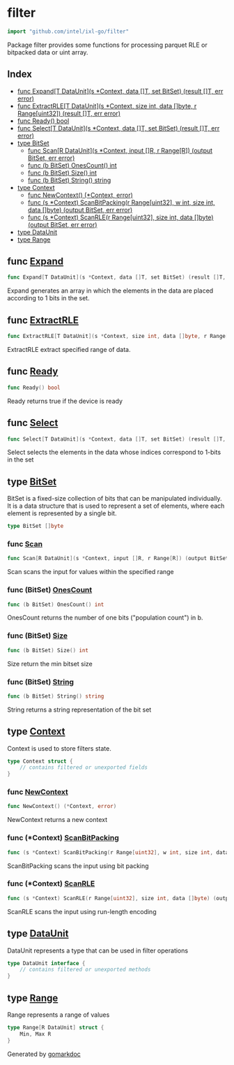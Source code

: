 <!-- Code generated by gomarkdoc. DO NOT EDIT -->

# filter

```go
import "github.com/intel/ixl-go/filter"
```

Package filter provides some functions for processing parquet RLE or bitpacked data or uint array.

## Index

- [func Expand[T DataUnit](s *Context, data []T, set BitSet) (result []T, err error)](<#func-expand>)
- [func ExtractRLE[T DataUnit](s *Context, size int, data []byte, r Range[uint32]) (result []T, err error)](<#func-extractrle>)
- [func Ready() bool](<#func-ready>)
- [func Select[T DataUnit](s *Context, data []T, set BitSet) (result []T, err error)](<#func-select>)
- [type BitSet](<#type-bitset>)
  - [func Scan[R DataUnit](s *Context, input []R, r Range[R]) (output BitSet, err error)](<#func-scan>)
  - [func (b BitSet) OnesCount() int](<#func-bitset-onescount>)
  - [func (b BitSet) Size() int](<#func-bitset-size>)
  - [func (b BitSet) String() string](<#func-bitset-string>)
- [type Context](<#type-context>)
  - [func NewContext() (*Context, error)](<#func-newcontext>)
  - [func (s *Context) ScanBitPacking(r Range[uint32], w int, size int, data []byte) (output BitSet, err error)](<#func-context-scanbitpacking>)
  - [func (s *Context) ScanRLE(r Range[uint32], size int, data []byte) (output BitSet, err error)](<#func-context-scanrle>)
- [type DataUnit](<#type-dataunit>)
- [type Range](<#type-range>)


## func [Expand](<https://github.com/intel/ixl-go/blob/main/filter/expand.go#L14>)

```go
func Expand[T DataUnit](s *Context, data []T, set BitSet) (result []T, err error)
```

Expand generates an array in which the elements in the data are placed according to 1 bits in the set.

## func [ExtractRLE](<https://github.com/intel/ixl-go/blob/main/filter/extract.go#L14>)

```go
func ExtractRLE[T DataUnit](s *Context, size int, data []byte, r Range[uint32]) (result []T, err error)
```

ExtractRLE extract specified range of data.

## func [Ready](<https://github.com/intel/ixl-go/blob/main/filter/context.go#L22>)

```go
func Ready() bool
```

Ready returns true if the device is ready

## func [Select](<https://github.com/intel/ixl-go/blob/main/filter/select.go#L12>)

```go
func Select[T DataUnit](s *Context, data []T, set BitSet) (result []T, err error)
```

Select selects the elements in the data whose indices correspond to 1\-bits in the set

## type [BitSet](<https://github.com/intel/ixl-go/blob/main/filter/bitset.go#L26>)

BitSet is a fixed\-size collection of bits that can be manipulated individually. It is a data structure that is used to represent a set of elements, where each element is represented by a single bit.

```go
type BitSet []byte
```

### func [Scan](<https://github.com/intel/ixl-go/blob/main/filter/scan.go#L15>)

```go
func Scan[R DataUnit](s *Context, input []R, r Range[R]) (output BitSet, err error)
```

Scan scans the input for values within the specified range

### func \(BitSet\) [OnesCount](<https://github.com/intel/ixl-go/blob/main/filter/bitset.go#L29>)

```go
func (b BitSet) OnesCount() int
```

OnesCount returns the number of one bits \("population count"\) in b.

### func \(BitSet\) [Size](<https://github.com/intel/ixl-go/blob/main/filter/bitset.go#L47>)

```go
func (b BitSet) Size() int
```

Size return the min bitset size

### func \(BitSet\) [String](<https://github.com/intel/ixl-go/blob/main/filter/bitset.go#L60>)

```go
func (b BitSet) String() string
```

String returns a string representation of the bit set

## type [Context](<https://github.com/intel/ixl-go/blob/main/filter/context.go#L14-L19>)

Context is used to store filters state.

```go
type Context struct {
    // contains filtered or unexported fields
}
```

### func [NewContext](<https://github.com/intel/ixl-go/blob/main/filter/context.go#L27>)

```go
func NewContext() (*Context, error)
```

NewContext returns a new context

### func \(\*Context\) [ScanBitPacking](<https://github.com/intel/ixl-go/blob/main/filter/scan.go#L39>)

```go
func (s *Context) ScanBitPacking(r Range[uint32], w int, size int, data []byte) (output BitSet, err error)
```

ScanBitPacking scans the input using bit packing

### func \(\*Context\) [ScanRLE](<https://github.com/intel/ixl-go/blob/main/filter/scan.go#L61>)

```go
func (s *Context) ScanRLE(r Range[uint32], size int, data []byte) (output BitSet, err error)
```

ScanRLE scans the input using run\-length encoding

## type [DataUnit](<https://github.com/intel/ixl-go/blob/main/filter/bitset.go#L14-L16>)

DataUnit represents a type that can be used in filter operations

```go
type DataUnit interface {
    // contains filtered or unexported methods
}
```

## type [Range](<https://github.com/intel/ixl-go/blob/main/filter/bitset.go#L19-L21>)

Range represents a range of values

```go
type Range[R DataUnit] struct {
    Min, Max R
}
```



Generated by [gomarkdoc](<https://github.com/princjef/gomarkdoc>)
